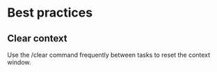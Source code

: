 # Best practices

## Clear context

Use the /clear command frequently between tasks to reset the context window.
